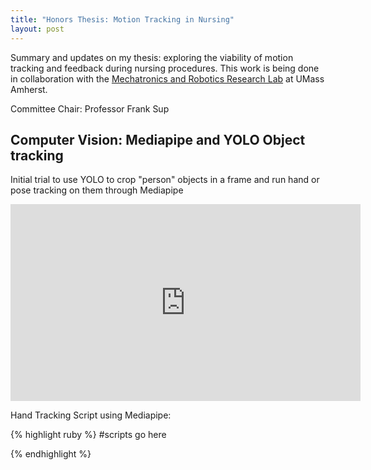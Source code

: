 ```yaml
---
title: "Honors Thesis: Motion Tracking in Nursing"
layout: post
---
```


Summary and updates on my thesis: exploring the viability of motion tracking and feedback during nursing procedures. This work is being done in collaboration with the [Mechatronics and Robotics Research Lab][MRRL] at UMass Amherst. 

Committee Chair: Professor Frank Sup

## Computer Vision: Mediapipe and YOLO Object tracking

Initial trial to use YOLO to crop "person" objects in a frame and run hand or pose tracking on them through Mediapipe

<iframe width="560" height="315" src="https://www.youtube.com/embed/ujhqqQvhGOc" title="YouTube video player" frameborder="0" allow="accelerometer; autoplay; clipboard-write; encrypted-media; gyroscope; picture-in-picture; web-share" allowfullscreen></iframe> 

Hand Tracking Script using Mediapipe:

{% highlight ruby %}
   #scripts go here

{% endhighlight %}


[MRRL]: https://www.umass.edu/robotics/mrrl

